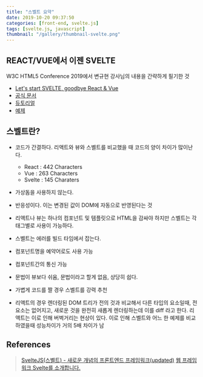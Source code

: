 ```yaml
---
title: "스벨트 요약"
date: 2019-10-20 09:37:50
categories: [front-end, svelte.js]
tags: [svelte.js, javascript]
thumbnail: "/gallery/thumbnail-svelte.png"
---
```


## REACT/VUE에서 이젠 SVELTE

W3C HTML5 Conference 2019에서 변규현 강사님의 내용을 간략하게 필기한 것

* [Let's start SVELTE, goodbye React & Vue](https://novemberde.github.io/javascript/2019/10/11/Svelte-revealjs.html)
* [공식 문서](https://svelte.dev/docs)
* [듀토리얼](https://svelte.dev/tutorial/basics)
* [예제](https://svelte.dev/examples#hello-world)

<!-- more -->

## 스벨트란?

* 코드가 간결하다. 리액트와 뷰와 스벨트를 비교했을 때 코드의 양이 차이가 많이난다.
    - React : 442 Characters
    - Vue : 263 Characters
    - Svelte : 145 Charaters

* 가상돔을 사용하지 않는다.
* 반응성이다. 이는 변경된 값이 DOM에 자동으로 반영된다는 것
* 리액트나 뷰는 하나의 컴포넌트 및 템플릿으로 HTML을 감싸야 하지만 스벨트는 각 태그별로 사용이 가능하다.
* 스벨트는 에러를 빌드 타임에서 잡는다.
* 컴포넌트명을 예약어로도 사용 가능
* 컴포넌트간의 통신 가능
* 문법이 뷰보다 쉬움, 문법이라고 할게 없음, 상당히 쉽다.
* 가볍게 코드를 짤 경우 스벨트를 강력 추천
* 리액트의 경우 렌더링된 DOM 트리가 전의 것과 비교해서 다른 타입의 요소일때, 전 요소는 없어지고, 새로운 것을 완전히 새롭게 렌더링하는데 이를 diff 라고 한다. 리액트는 이로 인해 버벅거리는 현상이 있다. 이로 인해 스벨트와 어느 한 예제를 비교하였을때 성능차이가 거의 5배 차이가 남

## References
> [SvelteJS(스벨트) - 새로운 개념의 프론트엔드 프레임워크(updated)](https://heropy.blog/2019/09/29/svelte)
> [웹 프레임워크 Svelte를 소개합니다.](https://velog.io/@ashnamuh/hello-svelte)
